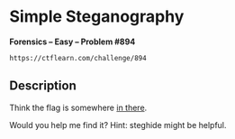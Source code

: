 # Simple Steganography

**Forensics – Easy – Problem #894**

`https://ctflearn.com/challenge/894`


## Description

Think the flag is somewhere [in there](./extra/image.jpg).

Would you help me find it? Hint: steghide might be helpful.
